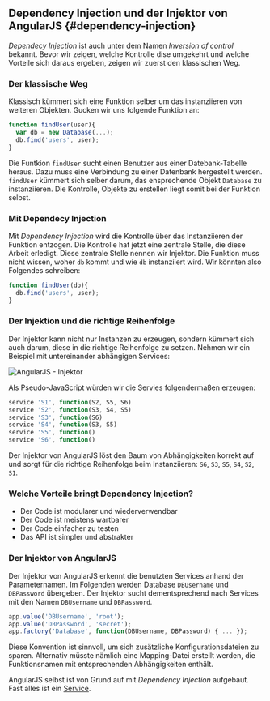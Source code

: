 Dependency Injection und der Injektor von AngularJS {#dependency-injection}
---------------------------------------------------------------------------

*Dependecy Injection* ist auch unter dem Namen *Inversion of control* bekannt. Bevor wir zeigen, welche Kontrolle dise umgekehrt und welche Vorteile sich daraus ergeben, zeigen wir zuerst den klassischen Weg.

### Der klassische Weg

Klassisch kümmert sich eine Funktion selber um das instanziieren von weiteren Objekten. Gucken wir uns folgende Funktion an:

~~~ javascript
function findUser(user){
  var db = new Database(...);
  db.find('users', user);
}
~~~

Die Funtkion `findUser` sucht einen Benutzer aus einer Datebank-Tabelle heraus. Dazu muss eine Verbindung zu einer Datenbank hergestellt werden. `findUser` kümmert sich selber darum, das ensprechende Objekt `Database` zu instanziieren. Die Kontrolle, Objekte zu erstellen liegt somit bei der Funktion selbst.


### Mit Dependecy Injection

Mit *Dependency Injection* wird die Kontrolle über das Instanziieren der Funktion entzogen. Die Kontrolle hat jetzt eine zentrale Stelle, die diese Arbeit erledigt. Diese zentrale Stelle nennen wir Injektor. Die Funktion muss nicht wissen, woher `db` kommt und wie `db` instanziiert wird. Wir könnten also Folgendes schreiben:

~~~ javascript
function findUser(db){
  db.find('users', user);
}
~~~

### Der Injektion und die richtige Reihenfolge

Der Injektor kann nicht nur Instanzen zu erzeugen, sondern kümmert sich auch darum, diese in die richtige Reihenfolge zu setzen. Nehmen wir ein Beispiel mit untereinander abhängigen Services:

![AngularJS - Injektor](figures/angularjs-injector.png)

Als Pseudo-JavaScript würden wir die Servies folgendermaßen erzeugen:

~~~ javascript
service 'S1', function(S2, S5, S6)
service 'S2', function(S3, S4, S5)
service 'S3', function(S6)
service 'S4', function(S3, S5)
service 'S5', function()
service 'S6', function()
~~~

Der Injektor von AngularJS löst den Baum von Abhängigkeiten korrekt auf und sorgt für die richtige Reihenfolge beim Instanziieren: `S6`, `S3`, `S5`, `S4`, `S2`, `S1`.

### Welche Vorteile bringt Dependency Injection?

* Der Code ist modularer und wiederverwendbar
* Der Code ist meistens wartbarer
* Der Code einfacher zu testen
* Das API ist simpler und abstrakter

### Der Injektor von AngularJS

Der Injektor von AngularJS erkennt die benutzten Services anhand der Parameternamen. Im Folgenden werden Database `DBUsername` und `DBPassword` übergeben. Der Injektor sucht dementsprechend nach Services mit den Namen `DBUsername` und `DBPassword`.

~~~ javascript
app.value('DBUsername', 'root');
app.value('DBPassword', 'secret');
app.factory('Database', function(DBUsername, DBPassword) { ... });
~~~

Diese Konvention ist sinnvoll, um sich zusätzliche Konfigurationsdateien zu sparen. Alternativ müsste nämlich eine Mapping-Datei erstellt werden, die Funktionsnamen mit entsprechenden Abhängigkeiten enthält.

AngularJS selbst ist von Grund auf mit *Dependency Injection* aufgebaut. Fast alles ist ein [Service](#services).
